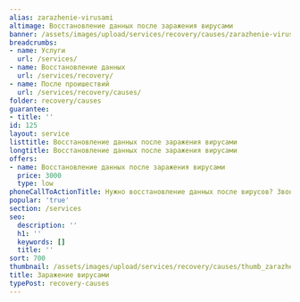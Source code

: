 ```yaml
---
alias: zarazhenie-virusami
altimage: Восстановление данных после заражения вирусами
banner: /assets/images/upload/services/recovery/causes/zarazhenie-virusami.jpg
breadcrumbs:
- name: Услуги
  url: /services/
- name: Восстановление данных
  url: /services/recovery/
- name: После проишествий
  url: /services/recovery/causes/
folder: recovery/causes
guarantee:
- title: ''
id: 125
layout: service
listtitle: Восстановление данных после заражения вирусами
longtitle: Восстановление данных после заражения вирусами
offers:
- name: Восстановление данных после заражения вирусами
  price: 3000
  type: low
phoneCallToActionTitle: Нужно восстановление данных после вирусов? Звоните!
popular: 'true'
section: /services
seo:
  description: ''
  h1: ''
  keywords: []
  title: ''
sort: 700
thumbnail: /assets/images/upload/services/recovery/causes/thumb_zarazhenie-virusami.jpg
title: Заражение вирусами
typePost: recovery-causes
---
```

